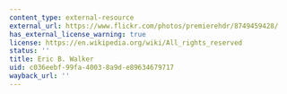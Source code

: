 ```yaml
---
content_type: external-resource
external_url: https://www.flickr.com/photos/premierehdr/8749459428/
has_external_license_warning: true
license: https://en.wikipedia.org/wiki/All_rights_reserved
status: ''
title: Eric B. Walker
uid: c036eebf-99fa-4003-8a9d-e89634679717
wayback_url: ''
---
```

